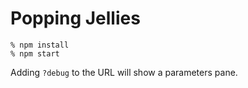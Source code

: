 # Popping Jellies

```
% npm install
% npm start
```

Adding `?debug` to the URL will show a parameters pane.

